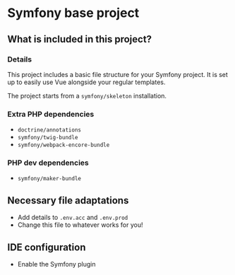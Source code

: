Symfony base project
====================

## What is included in this project?

### Details

This project includes a basic file structure for your Symfony project. It is set up to easily use Vue alongside your regular templates.

The project starts from a `symfony/skeleton` installation.

### Extra PHP dependencies

- `doctrine/annotations`
- `symfony/twig-bundle`
- `symfony/webpack-encore-bundle`

### PHP dev dependencies

- `symfony/maker-bundle`

## Necessary file adaptations

- Add details to `.env.acc` and `.env.prod`
- Change this file to whatever works for you!

## IDE configuration

- Enable the Symfony plugin
